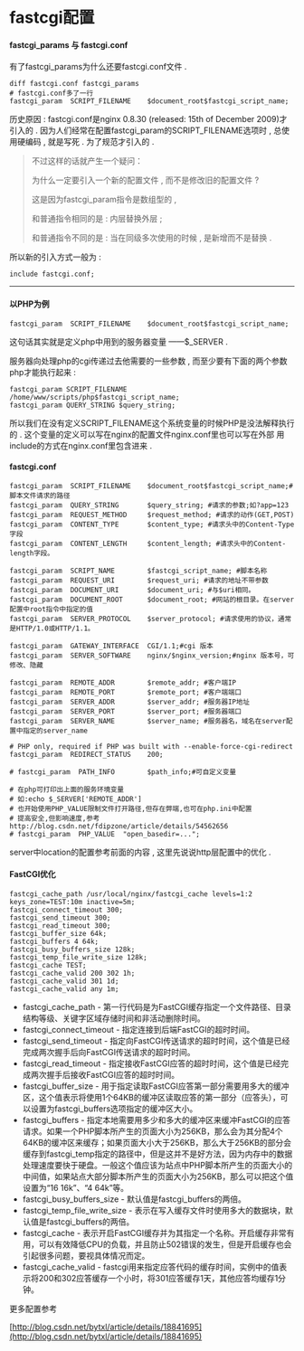 # fastcgi配置

#### fastcgi\_params 与 fastcgi.conf

有了fastcgi\_params为什么还要fastcgi.conf文件 .

```
diff fastcgi.conf fastcgi_params
# fastcgi.conf多了一行
fastcgi_param  SCRIPT_FILENAME    $document_root$fastcgi_script_name;
```

历史原因 : fastcgi.conf是nginx 0.8.30 \(released: 15th of December 2009\)才引入的 . 因为人们经常在配置fastcgi\_param的SCRIPT\_FILENAME选项时 , 总使用硬编码 , 就是写死 . 为了规范才引入的 .

> 不过这样的话就产生一个疑问：
>
> 为什么一定要引入一个新的配置文件 , 而不是修改旧的配置文件 ?
>
> 这是因为fastcgi\_param指令是数组型的 ,
>
> 和普通指令相同的是 : 内层替换外层 ;
>
> 和普通指令不同的是 : 当在同级多次使用的时候 , 是新增而不是替换 .

所以新的引入方式一般为 :

```
include fastcgi.conf;
```

---

#### 以PHP为例

```
fastcgi_param  SCRIPT_FILENAME    $document_root$fastcgi_script_name;
```

这句话其实就是定义php中用到的服务器变量 ——$\_SERVER .

服务器向处理php的cgi传递过去他需要的一些参数 , 而至少要有下面的两个参数php才能执行起来 :

```
fastcgi_param SCRIPT_FILENAME /home/www/scripts/php$fastcgi_script_name;
fastcgi_param QUERY_STRING $query_string;
```

所以我们在没有定义SCRIPT\_FILENAME这个系统变量的时候PHP是没法解释执行的 . 这个变量的定义可以写在nginx的配置文件nginx.conf里也可以写在外部 用include的方式在nginx.conf里包含进来 .

#### fastcgi.conf

```
fastcgi_param  SCRIPT_FILENAME    $document_root$fastcgi_script_name;#脚本文件请求的路径  
fastcgi_param  QUERY_STRING       $query_string; #请求的参数;如?app=123  
fastcgi_param  REQUEST_METHOD     $request_method; #请求的动作(GET,POST)  
fastcgi_param  CONTENT_TYPE       $content_type; #请求头中的Content-Type字段  
fastcgi_param  CONTENT_LENGTH     $content_length; #请求头中的Content-length字段。  

fastcgi_param  SCRIPT_NAME        $fastcgi_script_name; #脚本名称   
fastcgi_param  REQUEST_URI        $request_uri; #请求的地址不带参数  
fastcgi_param  DOCUMENT_URI       $document_uri; #与$uri相同。   
fastcgi_param  DOCUMENT_ROOT      $document_root; #网站的根目录。在server配置中root指令中指定的值   
fastcgi_param  SERVER_PROTOCOL    $server_protocol; #请求使用的协议，通常是HTTP/1.0或HTTP/1.1。    

fastcgi_param  GATEWAY_INTERFACE  CGI/1.1;#cgi 版本  
fastcgi_param  SERVER_SOFTWARE    nginx/$nginx_version;#nginx 版本号，可修改、隐藏  

fastcgi_param  REMOTE_ADDR        $remote_addr; #客户端IP  
fastcgi_param  REMOTE_PORT        $remote_port; #客户端端口  
fastcgi_param  SERVER_ADDR        $server_addr; #服务器IP地址  
fastcgi_param  SERVER_PORT        $server_port; #服务器端口  
fastcgi_param  SERVER_NAME        $server_name; #服务器名，域名在server配置中指定的server_name  

# PHP only, required if PHP was built with --enable-force-cgi-redirect  
fastcgi_param  REDIRECT_STATUS    200;  

# fastcgi_param  PATH_INFO        $path_info;#可自定义变量  

# 在php可打印出上面的服务环境变量
# 如:echo $_SERVER['REMOTE_ADDR']
# 也开始使用PHP_VALUE限制文件打开路径,但存在弊端,也可在php.ini中配置
# 提高安全,但影响速度,参考http://blog.csdn.net/fdipzone/article/details/54562656
# fastcgi_param  PHP_VALUE  "open_basedir=...";
```

server中location的配置参考前面的内容 , 这里先说说http层配置中的优化 .

#### FastCGI优化

```
fastcgi_cache_path /usr/local/nginx/fastcgi_cache levels=1:2 keys_zone=TEST:10m inactive=5m; 
fastcgi_connect_timeout 300; 
fastcgi_send_timeout 300; 
fastcgi_read_timeout 300; 
fastcgi_buffer_size 64k; 
fastcgi_buffers 4 64k; 
fastcgi_busy_buffers_size 128k; 
fastcgi_temp_file_write_size 128k; 
fastcgi_cache TEST; 
fastcgi_cache_valid 200 302 1h; 
fastcgi_cache_valid 301 1d; 
fastcgi_cache_valid any 1m;
```

* fastcgi\_cache\_path - 第一行代码是为FastCGI缓存指定一个文件路径、目录结构等级、关键字区域存储时间和非活动删除时间。
* fastcgi\_connect\_timeout - 指定连接到后端FastCGI的超时时间。
* fastcgi\_send\_timeout - 指定向FastCGI传送请求的超时时间，这个值是已经完成两次握手后向FastCGI传送请求的超时时间。
* fastcgi\_read\_timeout - 指定接收FastCGI应答的超时时间，这个值是已经完成两次握手后接收FastCGI应答的超时时间。
* fastcgi\_buffer\_size - 用于指定读取FastCGI应答第一部分需要用多大的缓冲区，这个值表示将使用1个64KB的缓冲区读取应答的第一部分（应答头），可以设置为fastcgi\_buffers选项指定的缓冲区大小。
* fastcgi\_buffers - 指定本地需要用多少和多大的缓冲区来缓冲FastCGI的应答请求。如果一个PHP脚本所产生的页面大小为256KB，那么会为其分配4个64KB的缓冲区来缓存；如果页面大小大于256KB，那么大于256KB的部分会缓存到fastcgi\_temp指定的路径中，但是这并不是好方法，因为内存中的数据处理速度要快于硬盘。一般这个值应该为站点中PHP脚本所产生的页面大小的中间值，如果站点大部分脚本所产生的页面大小为256KB，那么可以把这个值设置为“16 16k”、“4 64k”等。
* fastcgi\_busy\_buffers\_size - 默认值是fastcgi\_buffers的两倍。
* fastcgi\_temp\_file\_write\_size - 表示在写入缓存文件时使用多大的数据块，默认值是fastcgi\_buffers的两倍。
* fastcgi\_cache - 表示开启FastCGI缓存并为其指定一个名称。开启缓存非常有用，可以有效降低CPU的负载，并且防止502错误的发生，但是开启缓存也会引起很多问题，要视具体情况而定。
* fastcgi\_cache\_valid - fastcgi用来指定应答代码的缓存时间，实例中的值表示将200和302应答缓存一个小时，将301应答缓存1天，其他应答均缓存1分钟。

更多配置参考

[http://blog.csdn.net/bytxl/article/details/18841695](http://blog.csdn.net/bytxl/article/details/18841695)

